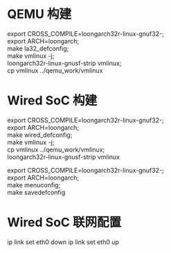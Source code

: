 # QEMU 构建
export CROSS_COMPILE=loongarch32r-linux-gnuf32-; \
export ARCH=loongarch; \
make la32_defconfig; \
make vmlinux -j; \
loongarch32r-linux-gnusf-strip vmlinux; \
cp vmlinux ../qemu_work/vmlinux

# Wired SoC 构建
export CROSS_COMPILE=loongarch32r-linux-gnuf32-; \
export ARCH=loongarch; \
make wired_defconfig; \
make vmlinux -j; \
cp vmlinux ../qemu_work/vmlinux; \
loongarch32r-linux-gnusf-strip vmlinux

export CROSS_COMPILE=loongarch32r-linux-gnuf32-; \
export ARCH=loongarch; \
make menuconfig; \
make savedefconfig

# Wired SoC 联网配置
ip link set eth0 down
ip link set eth0 up
